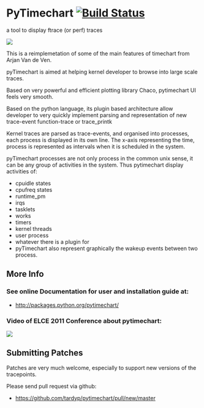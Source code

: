 # PyTimechart [![Build Status](https://travis-ci.org/tardyp/pytimechart.png?branch=master)](https://travis-ci.org/tardyp/pytimechart)


a tool to display ftrace (or perf) traces

<img src="https://github.com/tardyp/pytimechart/blob/master/docs/sources/images/pytimechart-overview.png?raw=true">
</img>

This is a reimplemetation of some of the main features of timechart from Arjan Van de Ven.

pyTimechart is aimed at helping kernel developer to browse into large scale traces.

Based on very powerful and efficient plotting library Chaco, pytimechart UI feels very smooth.

Based on the python language, its plugin based architecture allow developer to very quickly implement parsing and representation of new trace-event function-trace or trace_printk

Kernel traces are parsed as trace-events, and organised into processes, each process is displayed in its own line. The x-axis representing the time, process is represented as intervals when it is scheduled in the system.

pyTimechart processes are not only process in the common unix sense, it can be any group of activities in the system. Thus pytimechart display activities of:

- cpuidle states
- cpufreq states
- runtime_pm
- irqs
- tasklets
- works
- timers
- kernel threads
- user process
- whatever there is a plugin for
- pyTimechart also represent graphically the wakeup events between two process.

## More Info

### See online Documentation for user and installation guide at:
- http://packages.python.org/pytimechart/

### Video of ELCE 2011 Conference about pytimechart:

<a href="http://free-electrons.com/pub/video/2011/elce/elce-2011-tardy-pytimechart-real-world-analysis.webm">
<img src="http://free-electrons.com/pub/video/2011/elce/vidcaps/elce-2011-tardy-pytimechart-real-world-analysis-thumb.jpg"></img>
</a>

## Submitting Patches
Patches are very much welcome, especially to support new versions of the tracepoints.

Please send pull request via github:
- https://github.com/tardyp/pytimechart/pull/new/master

